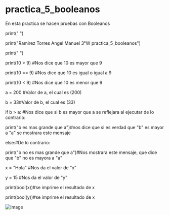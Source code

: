 # practica_5_booleanos
En esta practica se hacen pruebas con Booleanos

print(" ")

print("Ramirez Torres Angel Manuel 3°W practica_5_booleanos")

print(" ")

print(10 > 9) #Nos dice que 10 es mayor que 9

print(10 == 9) #Nos dice que 10 es igual o igual a 9

print(10 < 9) #Nos dice que 10 es menor que 9

a = 200 #Valor de a, el cual es (200)

b = 33#Valor de b, el cual es (33)

if b > a: #Nos dice que si b es mayor que a se reflejara al ejecutar de lo contrario:

  print("b es mas grande que a")#nos dice que si es verdad que "b" es mayor a "a" se mostrara  este mensaje 

else:#De lo contrario: 
 
  print("b no es mas grande que a")#Nos mostrara este mensaje, que dice que "b" no es mayora a "a"

x = "Hola" #Nos da el valor de "x"

y = 15 #Nos da el valor de "y"

print(bool(x))#se imprime el resultado de x

print(bool(y))#se imprime el resultado de x


![image](https://github.com/user-attachments/assets/48dea104-7f37-41c9-82ee-d323edc16bf5)

